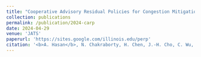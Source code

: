 ```yaml
---
title: "Cooperative Advisory Residual Policies for Congestion Mitigation"
collection: publications
permalink: /publication/2024-carp
date: 2024-04-29
venue: 'JATS'
paperurl: 'https://sites.google.com/illinois.edu/perp'
citation: '<b>A. Hasan</b>, N. Chakraborty, H. Chen, J.-H. Cho, C. Wu, and K. Driggs-Campbell. &quot;Cooperative Advisory Residual Policies for Congestion Mitigation&quot; Under Review at <i>ACM Journal on Autonomous Transportation Systems</i>, 2024'
---
```

